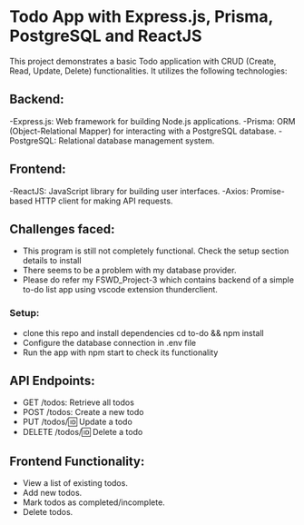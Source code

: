 # Todo App with Express.js, Prisma, PostgreSQL and ReactJS
This project demonstrates a basic Todo application with CRUD (Create, Read, Update, Delete) functionalities. It utilizes the following technologies:

## Backend:
-Express.js: Web framework for building Node.js applications.
-Prisma: ORM (Object-Relational Mapper) for interacting with a PostgreSQL database.
-PostgreSQL: Relational database management system.

## Frontend:
-ReactJS: JavaScript library for building user interfaces.
-Axios: Promise-based HTTP client for making API requests.

## Challenges faced:
- This program is still not completely functional. Check the setup section details to install
- There seems to be a problem with my database provider.
- Please do refer my FSWD_Project-3 which contains backend of a simple to-do list app using vscode extension thunderclient.

### Setup:
- clone this repo and install dependencies cd to-do && npm install
- Configure the database connection in .env file
- Run the app with npm start to check its functionality

## API Endpoints:
- GET /todos: Retrieve all todos
- POST /todos: Create a new todo
- PUT /todos/:id: Update a todo
- DELETE /todos/:id: Delete a todo

## Frontend Functionality:
- View a list of existing todos.
- Add new todos.
- Mark todos as completed/incomplete.
- Delete todos.
